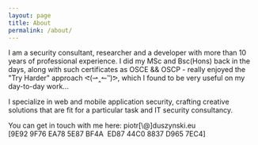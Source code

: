 ```yaml
---
layout: page
title: About 
permalink: /about/
---
```


I am a security consultant, researcher and a developer with more than 10 years of professional experience.
I did my MSc and Bsc(Hons) back in the days, along with such certificates as OSCE && OSCP - really enjoyed the "Try Harder" approach ᕙ(⇀‸↼‶)ᕗ, which I found to be very useful on my day-to-day work...

I specialize in web and mobile application security, crafting creative solutions that are fit for a particular task and IT security consultancy.

You can get in touch with me here: piotr[\\\@]duszynski.eu 
[9E92 9F76 EA78 5E87 BF4A  ED87 44C0 8837 D965 7EC4]



